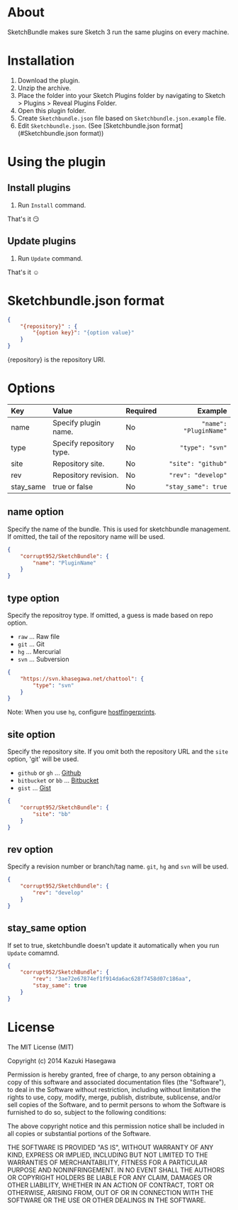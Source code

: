 About
============
SketchBundle makes sure Sketch 3 run the same plugins on every machine.

Installation
============
1. Download the plugin.
2. Unzip the archive.
3. Place the folder into your Sketch Plugins folder by navigating to Sketch > Plugins > Reveal Plugins Folder.
4. Open this plugin folder.
5. Create `Sketchbundle.json` file based on `Sketchbundle.json.example` file.
6. Edit `Sketchbundle.json`. (See [Sketchbundle.json format](#Sketchbundle.json format))

Using the plugin
================
Install plugins
---------------
1. Run `Install` command.

That's it :smirk:

Update plugins
--------------
1. Run `Update` command.

That's it :relaxed:

Sketchbundle.json format
========================
```json
{
    "{repository}" : {
        "{option key}": "{option value}"
    }
}
```
{repository} is the repository URI.


Options
=======
|Key|Value|Required|Example|
|:--|:----|:-------|------:|
|name|Specify plugin name.|No|`"name": "PluginName"`|
|type|Specify repository type.|No|`"type": "svn"`|
|site|Repository site.|No|`"site": "github"`|
|rev|Repository revision.|No|`"rev": "develop"`|
|stay_same|true or false|No|`"stay_same": true`|

name option
-----------
Specify the name of the bundle. This is used for sketchbundle management. If omitted, the tail of the repository name will be used.

```json
{
    "corrupt952/SketchBundle": {
        "name": "PluginName"
    }
}
```

type option
-----------
Specify the repositroy type. If omitted, a guess is made based on repo option.

* `raw` ... Raw file
* `git` ... Git
* `hg` ... Mercurial
* `svn` ... Subversion

```json
{
    "https://svn.khasegawa.net/chattool": {
        "type": "svn"
    }
}
```
Note: When you use `hg`, configure [hostfingerprints](http://www.selenic.com/mercurial/hgrc.5.html#hostfingerprints).

site option
-----------
Specify the repository site. If you omit both the repository URL and the `site` option, 'git' will be used.

* `github` or `gh` ... [Github](https://github.com)
* `bitbucket` or `bb` ... [Bitbucket](https://bitbucket.org)
* `gist` ... [Gist](https://gist.github.com)

```json
{
    "corrupt952/SketchBundle": {
        "site": "bb"
    }
}
```

rev option
----------
Specify a revision number or branch/tag name. `git`, `hg` and `svn` will be used.
```json
{
    "corrupt952/SketchBundle": {
        "rev": "develop"
    }
}
```

stay_same option
----------------
If set to true, sketchbundle doesn't update it automatically when you run `Update` comamnd.
```json
{
    "corrupt952/SketchBundle": {
        "rev": "3ae72e67874ef1f914da6ac628f7458d07c186aa",
        "stay_same": true
    }
}
```

License
=======
The MIT License (MIT)

Copyright (c) 2014 Kazuki Hasegawa

Permission is hereby granted, free of charge, to any person obtaining a copy
of this software and associated documentation files (the "Software"), to deal
in the Software without restriction, including without limitation the rights
to use, copy, modify, merge, publish, distribute, sublicense, and/or sell
copies of the Software, and to permit persons to whom the Software is
furnished to do so, subject to the following conditions:

The above copyright notice and this permission notice shall be included in all
copies or substantial portions of the Software.

THE SOFTWARE IS PROVIDED "AS IS", WITHOUT WARRANTY OF ANY KIND, EXPRESS OR
IMPLIED, INCLUDING BUT NOT LIMITED TO THE WARRANTIES OF MERCHANTABILITY,
FITNESS FOR A PARTICULAR PURPOSE AND NONINFRINGEMENT. IN NO EVENT SHALL THE
AUTHORS OR COPYRIGHT HOLDERS BE LIABLE FOR ANY CLAIM, DAMAGES OR OTHER
LIABILITY, WHETHER IN AN ACTION OF CONTRACT, TORT OR OTHERWISE, ARISING FROM,
OUT OF OR IN CONNECTION WITH THE SOFTWARE OR THE USE OR OTHER DEALINGS IN THE
SOFTWARE.
